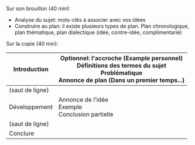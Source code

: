 Sur son brouillon (40 min):
- Analyse du sujet: mots-clés à associer avec vos idées
- Construire au plan: il existe plusieurs types de plan. Plan chronologique, plan thématique, plan dialectique (idée, contre-idée, complimentarié)

Sur la copie (40 min):

| Introduction    | Optionnel: l'accroche (Example personnel)<br>Définitions des termes du sujet<br>Problématique<br>Annonce de plan (Dans un premier temps...) |
| --------------- | ------------------------------------------------------------------------------------------------------------------------------------------- |
| (saut de ligne) |                                                                                                                                             |
| Développement   | Annonce de l'idée<br>Exemple<br>Conclusion partielle                                                                                        |
| (saut de ligne) |                                                                                                                                             |
| Conclure        |                                                                                                                                             |

